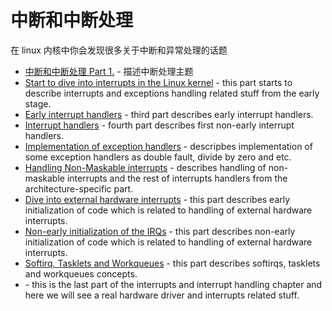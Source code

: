 # 中断和中断处理

在 linux 内核中你会发现很多关于中断和异常处理的话题

* [中断和中断处理 Part 1.](https://github.com/0xAX/linux-insides/blob/master/interrupts/interrupts-1.md) - 描述中断处理主题
* [Start to dive into interrupts in the Linux kernel](https://github.com/0xAX/linux-insides/blob/master/interrupts/interrupts-2.md) - this part starts to describe interrupts and exceptions handling related stuff from the early stage.
* [Early interrupt handlers](https://github.com/0xAX/linux-insides/blob/master/interrupts/interrupts-3.md) - third part describes early interrupt handlers.
* [Interrupt handlers](https://github.com/0xAX/linux-insides/blob/master/interrupts/interrupts-4.md) - fourth part describes first non-early interrupt handlers.
* [Implementation of exception handlers](https://github.com/0xAX/linux-insides/blob/master/interrupts/interrupts-5.md) - descripbes implementation of some exception handlers as double fault, divide by zero and etc.
* [Handling Non-Maskable interrupts](https://github.com/0xAX/linux-insides/blob/master/interrupts/interrupts-6.md) - describes handling of non-maskable interrupts and the rest of interrupts handlers from the architecture-specific part.
* [Dive into external hardware interrupts](https://github.com/0xAX/linux-insides/blob/master/interrupts/interrupts-7.md) - this part describes early initialization of code which is related to handling of external hardware interrupts.
* [Non-early initialization of the IRQs](https://github.com/0xAX/linux-insides/blob/master/interrupts/interrupts-8.md) - this part describes non-early initialization of code which is related to handling of external hardware interrupts.
* [Softirq, Tasklets and Workqueues](https://github.com/0xAX/linux-insides/blob/master/interrupts/interrupts-9.md) - this part describes softirqs, tasklets and workqueues concepts.
* [](https://github.com/0xAX/linux-insides/blob/master/interrupts/interrupts-10.md) - this is the last part of the interrupts and interrupt handling chapter and here we will see a real hardware driver and interrupts related stuff.
